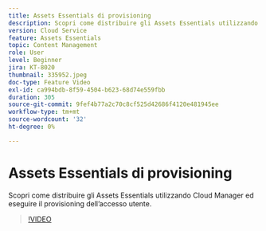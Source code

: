 ```yaml
---
title: Assets Essentials di provisioning
description: Scopri come distribuire gli Assets Essentials utilizzando Cloud Manager ed eseguire il provisioning dell’accesso utente.
version: Cloud Service
feature: Assets Essentials
topic: Content Management
role: User
level: Beginner
jira: KT-8020
thumbnail: 335952.jpeg
doc-type: Feature Video
exl-id: ca994bdb-8f59-4504-b623-68d74e559fbb
duration: 305
source-git-commit: 9fef4b77a2c70c8cf525d42686f4120e481945ee
workflow-type: tm+mt
source-wordcount: '32'
ht-degree: 0%

---
```


# Assets Essentials di provisioning

Scopri come distribuire gli Assets Essentials utilizzando Cloud Manager ed eseguire il provisioning dell’accesso utente.

>[!VIDEO](https://video.tv.adobe.com/v/335952?quality=12&learn=on)
